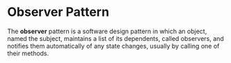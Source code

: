 # Observer Pattern

The **observer** pattern is a software design pattern in which an object, named the subject, maintains a list of its dependents, called observers, and notifies them automatically of any state changes, usually by calling one of their methods.

